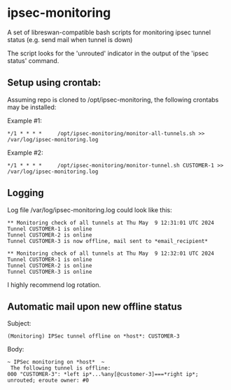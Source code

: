# ipsec-monitoring
A set of libreswan-compatible bash scripts for monitoring ipsec tunnel status (e.g. send mail when tunnel is down)

The script looks for the 'unrouted' indicator in the output of the 'ipsec status' command.

## Setup using crontab:

Assuming repo is cloned to /opt/ipsec-monitoring, the following crontabs may be installed:

Example #1:
```
*/1 * * * *     /opt/ipsec-monitoring/monitor-all-tunnels.sh >> /var/log/ipsec-monitoring.log
```

Example #2:
```
*/1 * * * *     /opt/ipsec-monitoring/monitor-tunnel.sh CUSTOMER-1 >> /var/log/ipsec-monitoring.log
```

## Logging

Log file /var/log/ipsec-monitoring.log could look like this:

```
** Monitoring check of all tunnels at Thu May  9 12:31:01 UTC 2024
Tunnel CUSTOMER-1 is online
Tunnel CUSTOMER-2 is online
Tunnel CUSTOMER-3 is now offline, mail sent to *email_recipient*

** Monitoring check of all tunnels at Thu May  9 12:32:01 UTC 2024
Tunnel CUSTOMER-1 is online
Tunnel CUSTOMER-2 is online
Tunnel CUSTOMER-3 is online
```

I highly recommend log rotation.

## Automatic mail upon new offline status
Subject: 

```
(Monitoring) IPSec tunnel offline on *host*: CUSTOMER-3
```

Body:
```
~ IPSec monitoring on *host*  ~
 The following tunnel is offline:
000 "CUSTOMER-3": *left ip*...%any[@customer-3]===*right ip*; unrouted; eroute owner: #0
```
